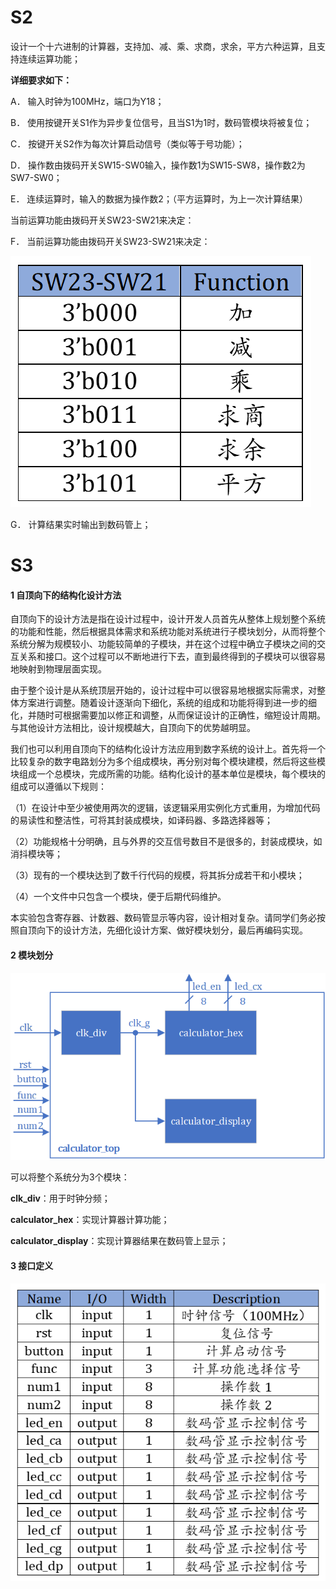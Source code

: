 



# S2

设计一个十六进制的计算器，支持加、减、乘、求商，求余，平方六种运算，且支持连续运算功能；

**详细要求如下：**

A． 输入时钟为100MHz，端口为Y18；

B． 使用按键开关S1作为异步复位信号，且当S1为1时，数码管模块将被复位；

C． 按键开关S2作为每次计算启动信号（类似等于号功能）；

D． 操作数由拨码开关SW15-SW0输入，操作数1为SW15-SW8，操作数2为SW7-SW0；

E． 连续运算时，输入的数据为操作数2；（平方运算时，为上一次计算结果）

当前运算功能由拨码开关SW23-SW21来决定：

F． 当前运算功能由拨码开关SW23-SW21来决定：



![img](Exp6.assets/s2-1.png)



G． 计算结果实时输出到数码管上；


# S3

#### 1 自顶向下的结构化设计方法

自顶向下的设计方法是指在设计过程中，设计开发人员首先从整体上规划整个系统的功能和性能，然后根据具体需求和系统功能对系统进行子模块划分，从而将整个系统分解为规模较小、功能较简单的子模块，并在这个过程中确立子模块之间的交互关系和接口。这个过程可以不断地进行下去，直到最终得到的子模块可以很容易地映射到物理层面实现。

由于整个设计是从系统顶层开始的，设计过程中可以很容易地根据实际需求，对整体方案进行调整。随着设计逐渐向下细化，系统的组成和功能将得到进一步的细化，并随时可根据需要加以修正和调整，从而保证设计的正确性，缩短设计周期。与其他设计方法相比，设计规模越大，自顶向下的优势越明显。

我们也可以利用自顶向下的结构化设计方法应用到数字系统的设计上。首先将一个比较复杂的数字电路划分为多个组成模块，再分别对每个模块建模，然后将这些模块组成一个总模块，完成所需的功能。结构化设计的基本单位是模块，每个模块的组成可以遵循以下规则：

（1）在设计中至少被使用两次的逻辑，该逻辑采用实例化方式重用，为增加代码的易读性和整洁性，可将其封装成模块，如译码器、多路选择器等；

（2）功能规格十分明确，且与外界的交互信号数目不是很多的，封装成模块，如消抖模块等；

（3）现有的一个模块达到了数千行代码的规模，将其拆分成若干和小模块；

（4）一个文件中只包含一个模块，便于后期代码维护。

本实验包含寄存器、计数器、数码管显示等内容，设计相对复杂。请同学们务必按照自顶向下的设计方法，先细化设计方案、做好模块划分，最后再编码实现。

#### 2 模块划分



![img](Exp6.assets/s3-2.png)



可以将整个系统分为3个模块：

**clk_div**：用于时钟分频；

**calculator_hex**：实现计算器计算功能；

**calculator_display**：实现计算器结果在数码管上显示；

#### 3 接口定义



![img](Exp6.assets/s3-1.png)

